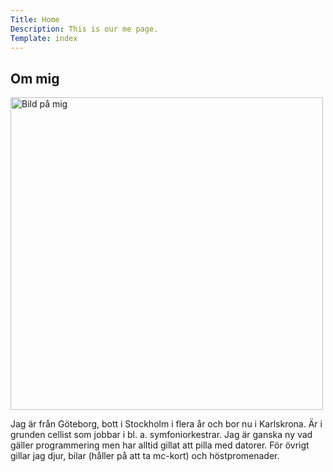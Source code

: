 ```yaml
---
Title: Home
Description: This is our me page.
Template: index
---
```


Om mig
--------------------------

<p><img src="../portfolio/assets/img/sparvagn.jpg" alt="Bild på mig" width="500"></p>

Jag är från Göteborg, bott i Stockholm i flera år och bor nu i Karlskrona. Är i grunden cellist som jobbar i  bl. a. symfoniorkestrar. Jag är ganska ny vad gäller programmering men har alltid gillat att pilla med datorer. För övrigt gillar jag djur, bilar (håller på att ta mc-kort) och höstpromenader.
